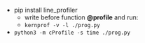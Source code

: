- pip install line_profiler
  - write before function **@profile** and run:
  - `kernprof -v -l ./prog.py`
- `python3 -m cProfile -s time ./prog.py`